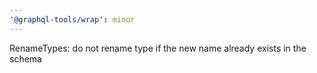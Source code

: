 ```yaml
---
'@graphql-tools/wrap': minor
---
```


RenameTypes: do not rename type if the new name already exists in the schema
